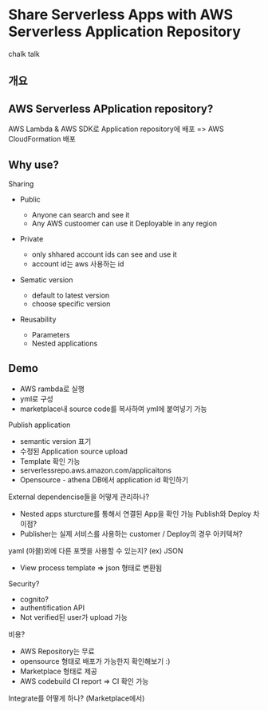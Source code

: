 # Share Serverless Apps with AWS Serverless Application Repository
chalk talk

## 개요

## AWS Serverless APplication repository?

AWS Lambda & AWS SDK로 Application repository에 배포 => AWS CloudFormation 배포

## Why use?

Sharing
* Public
    * Anyone can search and see it
    * Any AWS custoomer can use it
    Deployable in any region
* Private
    * only shhared account ids can see and use it
    * account id는 aws 사용하는 id

* Sematic version
    * default to latest version
    * choose specific version

* Reusability
    * Parameters
    * Nested applications


## Demo



* AWS rambda로 실행
* yml로 구성
* marketplace내 source code를 복사하여 yml에 붙여넣기 가능

Publish application
* semantic version 표기
* 수정된 Application source upload
* Template 확인 가능
* serverlessrepo.aws.amazon.com/applicaitons
* Opensource - athena DB에서 application id 확인하기

External dependencise들을 어떻게 관리하나?
- Nested apps sturcture를 통해서 연결된 App을 확인 가능
Publish와 Deploy 차이점?
- Publisher는 실제 서비스를 사용하는 customer / Deploy의 경우 아키텍쳐?

yaml (야믈)외에 다른 포맷을 사용할 수 있는지? (ex) JSON
- View process template => json 형태로 변환됨

Security?
- cognito?
- authentification API
- Not verified된 user가 upload 가능

비용?
- AWS Repository는 무료
- opensource 형태로 배포가 가능한지 확인해보기 :)
- Marketplace 형태로 제공
- AWS codebuild CI report => CI 확인 가능

Integrate를 어떻게 하나? (Marketplace에서)

